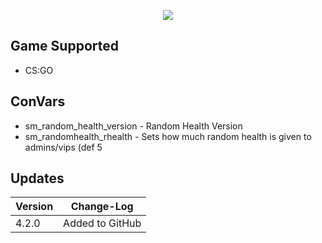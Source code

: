 <p align="center">
  <a href="https://github.com/DenverCoder1/readme-typing-svg"><img src="https://readme-typing-svg.herokuapp.com?size=21&color=F7E7E5&background=F8000000&lines=Random+Health&center=true&width=500&height=50"></a>
   </p>
   
## Game Supported
- CS:GO

## ConVars
- sm_random_health_version - Random Health Version
- sm_randomhealth_rhealth - Sets how much random health is given to admins/vips (def 5

## Updates

| Version | Change-Log          |
| ------- | ------------------ |
| 4.2.0   | Added to GitHub |

